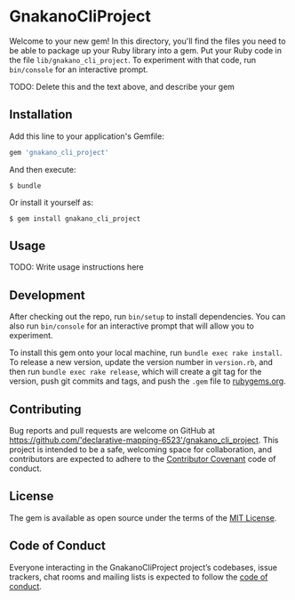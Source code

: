 # GnakanoCliProject

Welcome to your new gem! In this directory, you'll find the files you need to be able to package up your Ruby library into a gem. Put your Ruby code in the file `lib/gnakano_cli_project`. To experiment with that code, run `bin/console` for an interactive prompt.

TODO: Delete this and the text above, and describe your gem

## Installation

Add this line to your application's Gemfile:

```ruby
gem 'gnakano_cli_project'
```

And then execute:

    $ bundle

Or install it yourself as:

    $ gem install gnakano_cli_project

## Usage

TODO: Write usage instructions here

## Development

After checking out the repo, run `bin/setup` to install dependencies. You can also run `bin/console` for an interactive prompt that will allow you to experiment.

To install this gem onto your local machine, run `bundle exec rake install`. To release a new version, update the version number in `version.rb`, and then run `bundle exec rake release`, which will create a git tag for the version, push git commits and tags, and push the `.gem` file to [rubygems.org](https://rubygems.org).

## Contributing

Bug reports and pull requests are welcome on GitHub at https://github.com/'declarative-mapping-6523'/gnakano_cli_project. This project is intended to be a safe, welcoming space for collaboration, and contributors are expected to adhere to the [Contributor Covenant](http://contributor-covenant.org) code of conduct.

## License

The gem is available as open source under the terms of the [MIT License](https://opensource.org/licenses/MIT).

## Code of Conduct

Everyone interacting in the GnakanoCliProject project’s codebases, issue trackers, chat rooms and mailing lists is expected to follow the [code of conduct](https://github.com/'declarative-mapping-6523'/gnakano_cli_project/blob/master/CODE_OF_CONDUCT.md).
